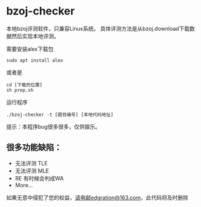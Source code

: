 # bzoj-checker

本地bzoj评测软件，只兼容Linux系统。
具体评测方法是从bzoj.download下载数据然后实现本地评测。

需要安装alex下载包
```
sudo apt install alex
``` 
或者是
```
cd [下载的位置]
sh prep.sh
```

运行程序
```
./bzoj-checker -t [题目编号] [本地代码地址]
```

提示：本程序bug很多很多，仅供娱乐。

## 很多功能缺陷：
+ 无法评测 TLE 
+ 无法评测 MLE 
+ RE 有时候会判成WA
+ More...

如果无意中侵犯了您的权益，请电邮edgration@163.com，此代码将及时删除




